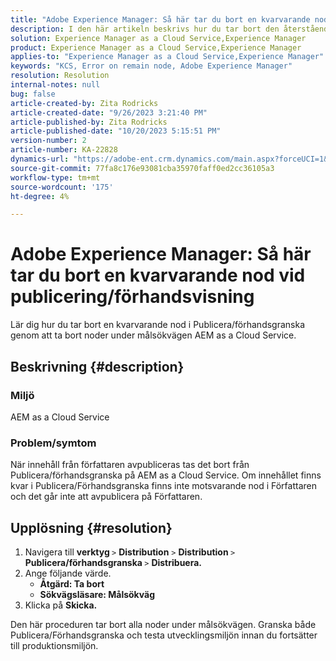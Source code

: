 ```yaml
---
title: "Adobe Experience Manager: Så här tar du bort en kvarvarande nod vid publicering/förhandsvisning"
description: I den här artikeln beskrivs hur du tar bort den återstående noden vid Publicera/Förhandsgranska.
solution: Experience Manager as a Cloud Service,Experience Manager
product: Experience Manager as a Cloud Service,Experience Manager
applies-to: "Experience Manager as a Cloud Service,Experience Manager"
keywords: "KCS, Error on remain node, Adobe Experience Manager"
resolution: Resolution
internal-notes: null
bug: false
article-created-by: Zita Rodricks
article-created-date: "9/26/2023 3:21:40 PM"
article-published-by: Zita Rodricks
article-published-date: "10/20/2023 5:15:51 PM"
version-number: 2
article-number: KA-22828
dynamics-url: "https://adobe-ent.crm.dynamics.com/main.aspx?forceUCI=1&pagetype=entityrecord&etn=knowledgearticle&id=b0a2895e-805c-ee11-be6f-6045bd006b4b"
source-git-commit: 77fa8c176e93081cba35970faff0ed2cc36105a3
workflow-type: tm+mt
source-wordcount: '175'
ht-degree: 4%

---
```


# Adobe Experience Manager: Så här tar du bort en kvarvarande nod vid publicering/förhandsvisning


Lär dig hur du tar bort en kvarvarande nod i Publicera/förhandsgranska genom att ta bort noder under målsökvägen AEM as a Cloud Service.

## Beskrivning {#description}


### <b>Miljö</b>

AEM as a Cloud Service



### <b>Problem/symtom</b>

När innehåll från författaren avpubliceras tas det bort från Publicera/förhandsgranska på AEM as a Cloud Service. Om innehållet finns kvar i Publicera/Förhandsgranska finns inte motsvarande nod i Författaren och det går inte att avpublicera på Författaren.






## Upplösning {#resolution}


1. Navigera till <b>verktyg </b>`>`  <b>Distribution</b> `>` <b> Distribution </b>`>`  <b>Publicera/förhandsgranska </b>`>`  <b>Distribuera.</b>
2. Ange följande värde.
   - <b>Åtgärd: Ta bort</b>
   - <b>Sökvägsläsare: Målsökväg</b>
3. Klicka på <b>Skicka.</b>


Den här proceduren tar bort alla noder under målsökvägen. Granska både Publicera/Förhandsgranska och testa utvecklingsmiljön innan du fortsätter till produktionsmiljön.

